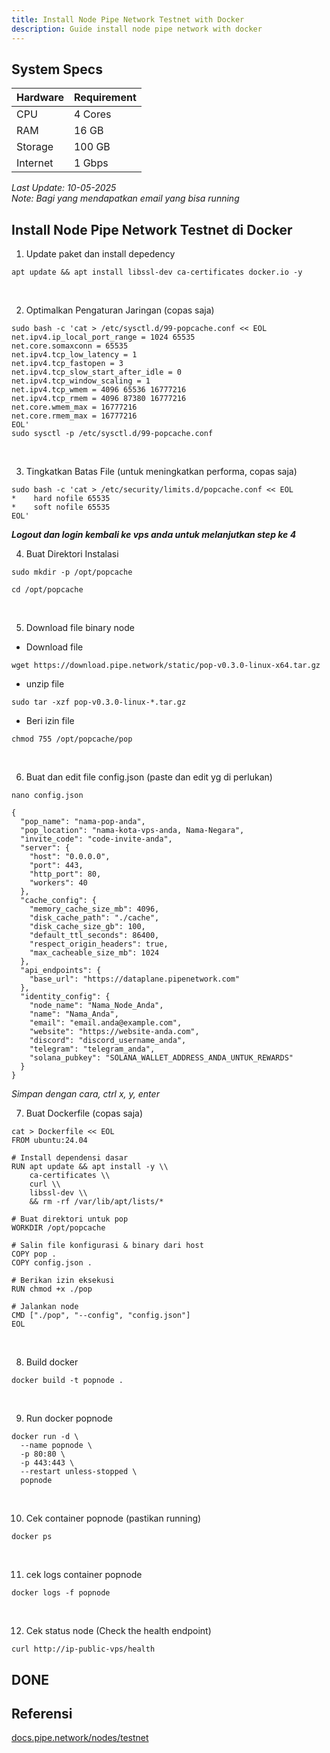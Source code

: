 ```yaml
---
title: Install Node Pipe Network Testnet with Docker
description: Guide install node pipe network with docker
---
```


## System Specs
| Hardware  | Requirement  |
|-----------|--------------|
| CPU	    | 4 Cores      |
| RAM	    | 16 GB        |
| Storage   | 100 GB       |
| Internet  | 1 Gbps       |

<i>Last Update: 10-05-2025</i>  
<i>Note: Bagi yang mendapatkan email yang bisa running</i>

## Install Node Pipe Network Testnet di Docker

1. Update paket dan install depedency

```
apt update && apt install libssl-dev ca-certificates docker.io -y
```
</br>

2. Optimalkan Pengaturan Jaringan (copas saja)

```
sudo bash -c 'cat > /etc/sysctl.d/99-popcache.conf << EOL
net.ipv4.ip_local_port_range = 1024 65535
net.core.somaxconn = 65535
net.ipv4.tcp_low_latency = 1
net.ipv4.tcp_fastopen = 3
net.ipv4.tcp_slow_start_after_idle = 0
net.ipv4.tcp_window_scaling = 1
net.ipv4.tcp_wmem = 4096 65536 16777216
net.ipv4.tcp_rmem = 4096 87380 16777216
net.core.wmem_max = 16777216
net.core.rmem_max = 16777216
EOL'
sudo sysctl -p /etc/sysctl.d/99-popcache.conf
```
</br>

3. Tingkatkan Batas File (untuk meningkatkan performa, copas saja)

```
sudo bash -c 'cat > /etc/security/limits.d/popcache.conf << EOL
*    hard nofile 65535
*    soft nofile 65535
EOL'
```
<i><b>Logout dan login kembali ke vps anda untuk melanjutkan step ke 4</b></i>
</br>

4. Buat Direktori Instalasi

```
sudo mkdir -p /opt/popcache
```

```
cd /opt/popcache
```
</br>

5. Download file binary node
- Download file
```
wget https://download.pipe.network/static/pop-v0.3.0-linux-x64.tar.gz
```

- unzip file
```
sudo tar -xzf pop-v0.3.0-linux-*.tar.gz
```

- Beri izin file
```
chmod 755 /opt/popcache/pop
```
</br>

6. Buat dan edit file config.json (paste dan edit yg di perlukan)

```
nano config.json
```

```
{
  "pop_name": "nama-pop-anda",
  "pop_location": "nama-kota-vps-anda, Nama-Negara",
  "invite_code": "code-invite-anda",
  "server": {
    "host": "0.0.0.0",
    "port": 443,
    "http_port": 80,
    "workers": 40
  },
  "cache_config": {
    "memory_cache_size_mb": 4096,
    "disk_cache_path": "./cache",
    "disk_cache_size_gb": 100,
    "default_ttl_seconds": 86400,
    "respect_origin_headers": true,
    "max_cacheable_size_mb": 1024
  },
  "api_endpoints": {
    "base_url": "https://dataplane.pipenetwork.com"
  },
  "identity_config": {
    "node_name": "Nama_Node_Anda",
    "name": "Nama_Anda",
    "email": "email.anda@example.com",
    "website": "https://website-anda.com",
    "discord": "discord_username_anda",
    "telegram": "telegram_anda",
    "solana_pubkey": "SOLANA_WALLET_ADDRESS_ANDA_UNTUK_REWARDS"
  }
}
```
<i>Simpan dengan cara, ctrl x, y, enter</i>
</br>

7. Buat Dockerfile (copas saja)

```
cat > Dockerfile << EOL
FROM ubuntu:24.04

# Install dependensi dasar
RUN apt update && apt install -y \\
    ca-certificates \\
    curl \\
    libssl-dev \\
    && rm -rf /var/lib/apt/lists/*

# Buat direktori untuk pop
WORKDIR /opt/popcache

# Salin file konfigurasi & binary dari host
COPY pop .
COPY config.json .

# Berikan izin eksekusi
RUN chmod +x ./pop

# Jalankan node
CMD ["./pop", "--config", "config.json"]
EOL
```
</br>

8. Build docker

```
docker build -t popnode .
```
</br>

9. Run docker popnode

```
docker run -d \
  --name popnode \
  -p 80:80 \
  -p 443:443 \
  --restart unless-stopped \
  popnode
```
</br>

10. Cek container popnode (pastikan running)

```
docker ps
```
</br>

11. cek logs container popnode

```
docker logs -f popnode
```
</br>

12. Cek status node (Check the health endpoint)

```
curl http://ip-public-vps/health
```

<h2>DONE</h2>

## Referensi
<a href="https://docs.pipe.network/nodes/testnet" target="_blank" rel="noopener noreferrer">docs.pipe.network/nodes/testnet</a> 

<head>
<!-- Google tag (gtag.js) -->
<script async src="https://www.googletagmanager.com/gtag/js?id=G-4WB2W24M31"></script>
<script>
  window.dataLayer = window.dataLayer || [];
  function gtag(){dataLayer.push(arguments);}
  gtag('js', new Date());
  gtag('config', 'G-4WB2W24M31');
</script>
</head>